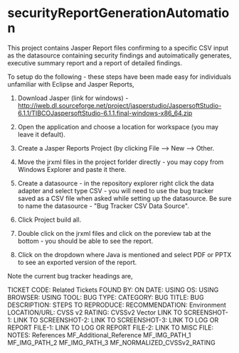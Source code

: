 # securityReportGenerationAutomation
This project contains Jasper Report files confirming to a specific CSV input as the datasource containing security findings and autoimatically generates, executive summary report and a report of detailed findings.

To setup do the following - these steps have been made easy for individuals unfamiliar with Eclipse and Jasper Reports,

1. Download Jasper (link for windows) - http://iweb.dl.sourceforge.net/project/jasperstudio/JaspersoftStudio-6.1.1/TIBCOJaspersoftStudio-6.1.1.final-windows-x86_64.zip

2. Open the application and choose a location for workspace (you may leave it default).

3. Create a Jasper Reports Project (by clicking File --> New --> Other.

3. Move the jrxml files in the project forlder directly - you may copy from Windows Explorer and paste it there.

4. Create a datasource - in the repository explorer right click the data adapter and select type CSV - you will need to use the bug tracker saved as a CSV file when asked while setting up the datasource. Be sure to name the datasource - "Bug Tracker CSV Data Source".

5. Click Project build all.

6. Double click on the jrxml files and click on the poreview tab at the bottom - you should be able to see the report.

7. Click on the dropdown where Java is mentioned and select PDF or PPTX to see an exported version of the report.


Note the current bug tracker headings are,

TICKET CODE:
Related Tickets
FOUND BY:
ON DATE:
USING OS:
USING BROWSER:
USING TOOL:
BUG TYPE:
CATEGORY:
BUG TITLE:
BUG DESCRIPTION:
STEPS TO REPRODUCE:
RECOMMENDATION:
Environment
LOCATION/URL:
CVSS v2 RATING:
CVSSv2 Vector
LINK TO SCREENSHOT-1:
LINK TO SCREENSHOT-2:
LINK TO SCREENSHOT-3:
LINK TO LOG OR REPORT FILE-1:
LINK TO LOG OR REPORT FILE-2:
LINK TO MISC FILE:
NOTES:
References
MF_Additional_Reference
MF_IMG_PATH_1
MF_IMG_PATH_2
MF_IMG_PATH_3
MF_NORMALIZED_CVSSv2_RATING

